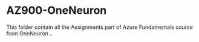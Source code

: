 # AZ900-OneNeuron
This folder contain all the Assignments part of Azure Fundamentals course from OneNeuron ..
